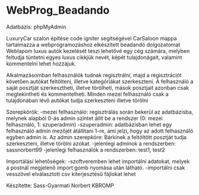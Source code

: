 # WebProg_Beadando
Adatbázis: phpMyAdmin

LuxuryCar szalon építése code igniter segítségével
CarSaloon mappa tartalmazza a webprogramozáshoz elkészített beadandó dolgozatomat
Weblapom luxus autók kezelését teszi lehetővé egy cég számára, melyben feltudja tüntetni egyes luxus cikkjük nevét, képét
tulajdonágait, valamint kommentelni lehet hozzájuk.

Alkalmazásomban felhasználók tudnak regisztrálni, majd a regisztrációt követően autókat feltölteni, illetve kategóriákat szerkeszteni. A felhasználó a saját posztját szerkesztheti, illetve törölheti, mások posztjait azonban csak megtekintheti és kommentelheti.
Minden mezei felhasználó csak a tulajdonában lévő autókat tudja szerkeszteni illetve törölni

Szerepkörök:
-mezei felhasználó: regisztrálás során bekerül az adatbázisba, melynek alapból 0-ás admin szintet állít be a rendszer
(0: mezei felhasználó, 1: szuperadmin)
-szuperadmin: adatbázisban lehet egy felhasználó admin mezőjét átállítani 1-re, ami jelzi, hogy az adott felhasználó egyben admin is. Az admin szerepköre: Bárkinek a feltöltött posztját tudja szerkeszteni, illetve törölni azokat.
-jelenlegi adminok a rendszerben: sassnorbert99
-jelenlegi felhasználók a rendszerben: test1, test2

Importálási lehetőségek:
-szoftveremben lehet importálni adatokat, melyek a postnál megjelenő import gomb nyomása után látható.
-importálni csak vesszővel elválasztott csv kiterjesztésű fájlokat lehet


Készítette:
Sass-Gyarmati Norbert
KBROMP
